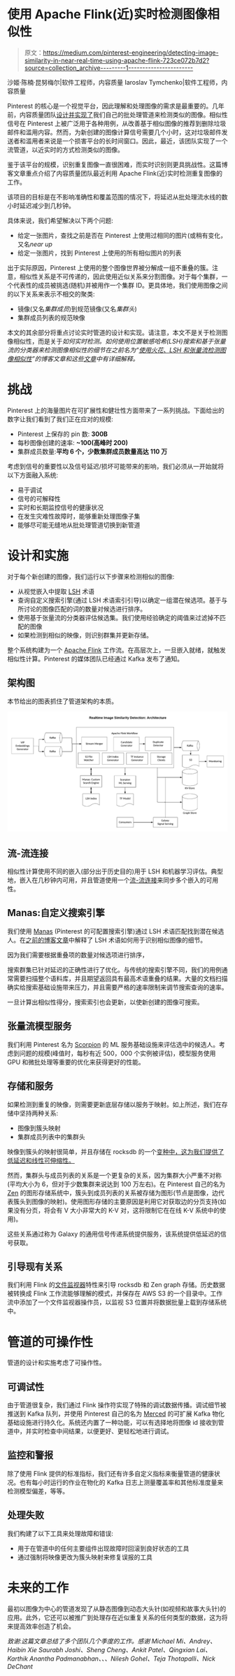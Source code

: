 # 使用 Apache Flink(近)实时检测图像相似性

> 原文：<https://medium.com/pinterest-engineering/detecting-image-similarity-in-near-real-time-using-apache-flink-723ce072b7d2?source=collection_archive---------1----------------------->

沙姬·陈楠·昆努梅尔|软件工程师，内容质量
Iaroslav Tymchenko|软件工程师，内容质量

Pinterest 的核心是一个视觉平台，因此理解和处理图像的需求是最重要的。几年前，内容质量团队[设计并实现了](/pinterest-engineering/detecting-image-similarity-using-spark-lsh-and-tensorflow-618636afc939)我们自己的批处理管道来检测类似的图像。相似性信号在 Pinterest 上被广泛用于各种用例，从改善基于相似图像的推荐到删除垃圾邮件和滥用内容。然而，为新创建的图像计算信号需要几个小时，这对垃圾邮件发送者和滥用者来说是一个损害平台的长时间窗口。因此，最近，该团队实现了一个流管道，以近实时的方式检测类似的图像。

鉴于该平台的规模，识别重复图像一直很困难，而实时识别则更具挑战性。这篇博客文章重点介绍了内容质量团队最近利用 Apache Flink(近)实时检测重复图像的工作。

该项目的目标是在不影响准确性和覆盖范围的情况下，将延迟从批处理流水线的数小时延迟减少到几秒钟。

具体来说，我们希望解决以下两个问题:

*   给定一张图片，查找之前是否在 Pinterest 上使用过相同的图片(或稍有变化，又名*near up*
*   给定一张图片，找到 Pinterest 上使用的所有相似图片的列表

出于实际原因，Pinterest 上使用的整个图像世界被分解成一组不重叠的簇。注意，相似性关系是不可传递的，因此使用近似关系来分割图像。对于每个集群，一个代表性的成员被挑选(随机)并被用作一个集群 ID。更具体地，我们使用图像之间的以下关系来表示不相交的聚类:

*   镜像(又名*集群成员*)到规范镜像(又名*集群头*)
*   集群成员列表的规范映像

本文的其余部分将重点讨论实时管道的设计和实现。请注意，本文不是关于检测图像相似性，而是关于*如何实时检测。如何使用位置敏感哈希(LSH)搜索和基于张量流的分类器来检测图像相似性的细节在之前名为“[使用火花、LSH 和张量流检测图像相似性](/pinterest-engineering/detecting-image-similarity-using-spark-lsh-and-tensorflow-618636afc939)”的博客文章和这些[文章](https://dl.acm.org/doi/fullHtml/10.1145/3366423.3380031)中有详细解释。*

# 挑战

Pinterest 上的海量图片在可扩展性和健壮性方面带来了一系列挑战。下面给出的数字让我们看到了我们正在应对的规模:

*   Pinterest 上保存的 pin 数: **300B**
*   每秒图像创建的速率: **~100(高峰时 200)**
*   集群成员数量:**平均 6 个，少数集群成员数量高达 110 万**

考虑到信号的重要性以及信号延迟/损坏可能带来的影响，我们必须从一开始就将以下方面融入系统:

*   易于调试
*   信号的可解释性
*   实时和长期监控信号的健康状况
*   在发生灾难性故障时，能够重新处理图像子集
*   能够尽可能无缝地从批处理管道切换到新管道

# 设计和实施

对于每个新创建的图像，我们运行以下步骤来检测相似的图像:

*   从视觉嵌入中提取 [LSH](https://en.wikipedia.org/wiki/Locality-sensitive_hashing) 术语
*   查询自定义搜索引擎(通过 LSH 术语索引引导)以确定一组潜在候选项。基于与所讨论的图像匹配的词的数量对候选进行排序。
*   使用基于张量流的分类器评估候选集。我们使用经验确定的阈值来过滤掉不匹配的图像
*   如果检测到相似的映像，则识别群集并更新存储。

整个系统构建为一个 [Apache Flink](https://ci.apache.org/projects/flink/flink-docs-release-1.12/) 工作流。在高层次上，一旦嵌入就绪，就触发相似性计算。Pinterest 的媒体团队已经通过 Kafka 发布了通知。

## 架构图

本节给出的图表抓住了管道架构的本质。

![](img/465ca1bc41497138bd69c44002492201.png)

## 流-流连接

相似性计算使用不同的嵌入(部分出于历史目的)用于 LSH 和机器学习评估。典型地，嵌入在几秒钟内可用，并且管道使用一个[流-流连接](https://ci.apache.org/projects/flink/flink-docs-release-1.12/dev/stream/operators/joining.html)来同步多个嵌入的可用性。

## Manas:自定义搜索引擎

我们使用 [Manas](/pinterest-engineering/manas-a-high-performing-customized-search-system-cf189f6ca40f) (Pinterest 的可配置搜索引擎)通过 LSH 术语匹配找到潜在候选人。在[之前的博客文章](/pinterest-engineering/detecting-image-similarity-using-spark-lsh-and-tensorflow-618636afc939)中解释了 LSH 术语如何用于识别相似图像的细节。

因为我们需要根据重叠项的数量对候选项进行排序，

搜索群集已针对延迟的正确性进行了优化。与传统的搜索引擎不同，我们的用例通常需要扫描整个语料库，并且期望返回具有最高术语重叠的结果。大量的文档扫描确实给搜索基础设施带来压力，并且需要严格的速率限制来调节搜索查询的速率。

一旦计算出相似性得分，搜索索引也会更新，以使新创建的图像可搜索。

## 张量流模型服务

我们利用 Pinterest 名为 [Scorpion](/pinterest-engineering/building-a-dynamic-and-responsive-pinterest-7d410e99f0a9) 的 ML 服务基础设施来评估选中的候选人。考虑到问题的规模(峰值时，每秒有近 500，000 个实例被评估)，模型服务使用 GPU 和微批处理等重要的优化来获得更好的性能。

## 存储和服务

如果检测到重复的映像，则需要更新底层存储以服务于映射。如上所述，我们在存储中坚持两种关系:

*   图像到簇头映射
*   集群成员列表中的集群头

映像到簇头的映射很简单，并且存储在 rocksdb 的一个[变种中，这为我们提供了低延迟和线性可伸缩性。](/pinterest-engineering/open-sourcing-rocksplicator-a-real-time-rocksdb-data-replicator-558cd3847a9d)

然而，集群头与成员列表的关系是一个更复杂的关系，因为集群大小严重不对称(平均大小为 6，但对于少数集群来说达到 100 万左右)。在 Pinterest 自己的名为 [Zen](https://www.youtube.com/watch?v=yI0vHfgK6oI) 的图形存储系统中，簇头到成员列表的关系被存储为图形(节点是图像，边代表簇头到图像的映射)。使用图形存储的主要原因是利用它对获取边的分页支持(如果没有分页，将会有 V 大小非常大的 K-V 对，这将限制它在在线 K-V 系统中的使用)。

这些关系通过称为 Galaxy 的通用信号传递系统提供服务，该系统提供低延迟的信号获取。

## 引导现有关系

我们利用 Flink 的[文件监视器](https://ci.apache.org/projects/flink/flink-docs-stable/dev/datastream_api.html)特性来引导 rocksdb 和 Zen graph 存储。历史数据被转换成 Flink 工作流能够理解的模式，并保存在 AWS S3 的一个目录中。工作流中添加了一个文件监视器操作员，以监视 S3 位置并将数据批量上载到存储系统中。

# 管道的可操作性

管道的设计和实施考虑了可操作性。

## 可调试性

由于管道很复杂，我们通过 Flink 操作符实现了特殊的调试数据传播。调试细节被推送到 Kafka 队列，并使用 Pinterest 自己的名为 [Merced](/pinterest-engineering/scalable-and-reliable-data-ingestion-at-pinterest-b921c2ee8754) 的可扩展 Kafka 物化基础设施进行持久化。系统还内置了一种功能，可以有选择地将图像 id 接收到管道中，并实时检查中间结果，以便更好、更轻松地进行调试。

## 监控和警报

除了使用 Flink 提供的标准指标，我们还有许多自定义指标来衡量管道的健康状况。也有每小时运行的作业在物化的 Kafka 日志上测量覆盖率和其他标准度量来检测模型偏差，等等。

## 处理失败

我们构建了以下工具来处理故障和错误:

*   用于在管道中的任何主要组件出现故障时回滚到良好状态的工具
*   通过强制将映像更改为簇头映射来修复误报的工具

# 未来的工作

最初以图像为中心的管道发现了从静态图像到动态大头针(如视频和故事大头针)的应用。此外，它还可以被推广到处理存在近似重复关系的任何类型的数据，这为将来提高效率创造了机会。

*致谢:这篇文章总结了多个团队几个季度的工作。感谢 Michael Mi、Andrey、Haibin Xie Saurabh Joshi、Sheng Cheng、Ankit Patel、Qingxian Lai、Karthik Anantha Padmanabhan、、、Nilesh Gohel、Teja Thotapalli、Nick DeChant*